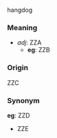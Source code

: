 hangdog
### Meaning
+ _adj_: ZZA
    + __eg__: ZZB

### Origin

ZZC

### Synonym

__eg__: ZZD

+ ZZE


